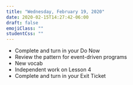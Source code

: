 ```yaml
---
title: "Wednesday, February 19, 2020"
date: 2020-02-15T14:27:42-06:00
draft: false
emojiClass: ""
studentCss: ""
---
```


- Complete and turn in your Do Now
- Review the pattern for event-driven programs
- New vocab
- Independent work on Lesson 4
- Complete and turn in your Exit Ticket